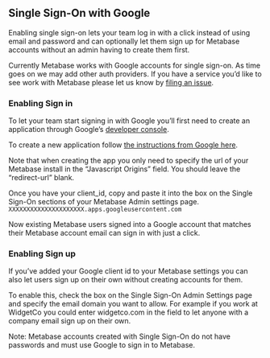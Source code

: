 ## Single Sign-On with Google

Enabling single sign-on lets your team log in with a click instead of using email and password and can optionally let them sign up for Metabase accounts without an admin having to create them first.

Currently Metabase works with Google accounts for single sign-on. As time goes on we may add other auth providers. If you have a service you’d like to see work with Metabase please let us know by [filing an issue](http://github.com/metabase/metabase/issues/new).

### Enabling Sign in

To let your team start signing in with Google you’ll first need to create an application through Google’s [developer console](https://console.developers.google.com/projectselector/apis/library).

To create a new application follow [the instructions from Google here](https://developers.google.com/identity/sign-in/web/devconsole-project).

Note that when creating the app you only need to specify the url of your Metabase install in the “Javascript Origins” field. You should leave the “redirect-url” blank.

Once you have your client_id, copy and paste it into the box on the Single Sign-On sections of your Metabase Admin settings page. ```XXXXXXXXXXXXXXXXXXXXX.apps.googleusercontent.com```

Now existing Metabase users signed into a Google account that matches their Metabase account email can sign in with just a click.

###  Enabling Sign up

If you’ve added your Google client id to your Metabase settings you can also let users sign up on their own without creating accounts for them.

To enable this, check the box on the Single Sign-On Admin Settings page and specify the email domain you want to allow. For example if you work at WidgetCo you could enter widgetco.com in the field to let anyone with a company email sign up on their own.

Note: Metabase accounts created with Single Sign-On do not have passwords and must use Google to sign in to Metabase.
